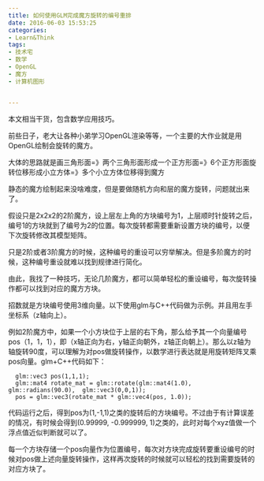 ```yaml
---
title: 如何使用GLM完成魔方旋转的编号重排
date: 2016-06-03 15:53:25
categories:
- Learn&Think
tags:
- 技术宅
- 数学
- OpenGL
- 魔方
- 计算机图形


---
```


本文相当干货，包含数学应用技巧。

前些日子，老大让各种小弟学习OpenGL渲染等等，一个主要的大作业就是用OpenGL绘制会旋转的魔方。

大体的思路就是画三角形面=》两个三角形面形成一个正方形面=》6个正方形面旋转位移形成小立方体=》多个小立方体位移得到魔方

静态的魔方绘制起来没啥难度，但是要做随机方向和层的魔方旋转，问题就出来了。

假设只是2x2x2的2阶魔方，设上层左上角的方块编号为1，上层顺时针旋转之后，编号1的方块就到了编号为2的位置。每次旋转都需要重新设置方块的编号，以便下次旋转修改其模型矩阵。

只是2阶或者3阶魔方的时候，这种编号的重设可以穷举解决。但是多阶魔方的时候，这种编号重设就难以找到规律进行简化。

由此，我找了一种技巧，无论几阶魔方，都可以简单轻松的重设编号，每次旋转操作都可以找到对应的魔方方块。

招数就是方块编号使用3维向量。以下使用glm与C++代码做为示例。并且用左手坐标系（z轴向上）。

例如2阶魔方中，如果一个小方块位于上层的右下角，那么给予其一个向量编号pos（1，1，1），即（x轴正向为右，y轴正向朝外，z轴正向朝上）。那么以z轴为轴旋转90度，可以理解为对pos做旋转操作，以数学进行表达就是用旋转矩阵叉乘pos向量。glm+C++代码如下：

```
  glm::vec3 pos(1,1,1);
  glm::mat4 rotate_mat = glm::rotate(glm::mat4(1.0), glm::radians(90.0),  glm::vec3(0,0,1));
  pos = glm::vec3(rotate_mat * glm::vec4(pos, 1.0));
```

代码运行之后，得到pos为(1,-1,1)之类的旋转后的方块编号。不过由于有计算误差的情况，有时候会得到(0.99999, -0.999999, 1)之类的，此时对每个xyz值做一个浮点值近似判断就可以了。

每一个方块存储一个pos向量作为位置编号，每次对方块完成旋转要重设编号的时候对pos做上述向量旋转操作，这样再次旋转的时候就可以轻松的找到需要旋转的对应方块了。
